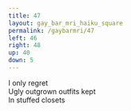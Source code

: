 ```yaml
---
title: 47
layout: gay_bar_mri_haiku_square
permalink: /gaybarmri/47
left: 46
right: 48
up: 40
down: 5
---
```

I only regret  
Ugly outgrown outfits kept  
In stuffed closets
